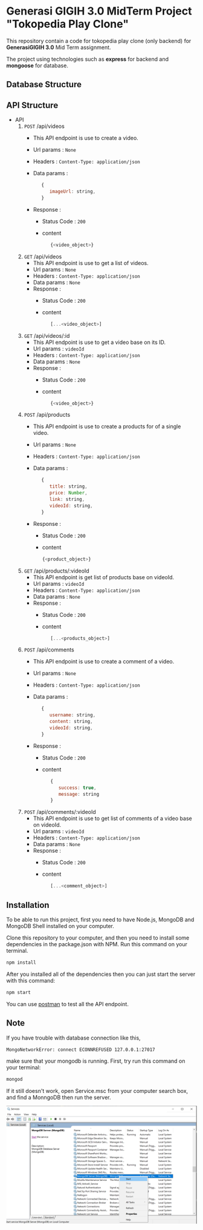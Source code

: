 # Generasi GIGIH 3.0 MidTerm Project "Tokopedia Play Clone"

This repository contain a code for tokopedia play clone (only backend) for **GenerasiGIGIH 3.0** Mid Term assignment.

The project using technologies such as **express** for backend and **mongoose** for database.


## Database Structure

## API Structure

* API
   1. `POST` /api/videos
       - This API endpoint is use to create a video. 
       - Url params : `None`
       - Headers : `Content-Type: application/json`
       - Data params : 

            ```javascript
               {
                  imageUrl: string,
               }
            ```            
       - Response : 
            - Status Code : `200`       
            - content 

               ```javascript
                  {<video_object>}
               ```            
   2. `GET` /api/videos
         - This API endpoint is use to get a list of videos. 
         - Url params : `None`
         - Headers : `Content-Type: application/json`
         - Data params : `None`    
         - Response : 
            - Status Code : `200`       
            - content 

               ```javascript
                  [...<video_object>]
               ```      
   3. `GET` /api/videos/:id
         - This API endpoint is use to get a video base on its ID. 
         - Url params : `videoId`
         - Headers : `Content-Type: application/json`
         - Data params : `None`   
         - Response : 
            - Status Code : `200`       
            - content 

               ```javascript
                  {<video_object>}
               ```    
   4. `POST` /api/products
         - This API endpoint is use to create a products for of a single video. 
         - Url params : `None`
         - Headers : `Content-Type: application/json`
         - Data params : 

            ```javascript
               {
                  title: string,
                  price: Number,
                  link: string,
                  videoId: string,
               }
            ```    
         - Response : 
            - Status Code : `200`       
            - content 

               ```javascript
               {<product_object>}
               ```    
   5. `GET` /api/products/:videoId
         - This API endpoint is get list of products base on videoId. 
         - Url params : `videoId`
         - Headers : `Content-Type: application/json`
         - Data params : `None`     
         - Response : 
            - Status Code : `200`       
            - content 

               ```javascript
                  [...<products_object>]
               ```    
   6. `POST` /api/comments
         - This API endpoint is use to create a comment of a video. 
         - Url params : `None`
         - Headers : `Content-Type: application/json`
         - Data params : 

            ```javascript
               {
                  username: string,
                  content: string,
                  videoId: string,
               }
            ```    
         - Response : 
            - Status Code : `200`       
            - content 

               ```javascript
                  {
                     success: true,
                     message: string
                  }
               ```    
   7. `POST` /api/comments/:videoId
         - This API endpoint is use to get list of comments of a video base on videoId. 
         - Url params : `videoId`
         - Headers : `Content-Type: application/json`
         - Data params : `None`     
         - Response : 
            - Status Code : `200`       
            - content 
            
               ```javascript
                  [...<comment_object>]
               ```    

## Installation

To be able to run this project, first you need  to have Node.js, MongoDB and MongoDB Shell installed on your computer.

Clone this repository to your computer, and then you need to install some dependencies in the package.json with NPM. Run this command on your terminal.

```bash
npm install
```

After you installed all of the dependencies then you can just start the server with this command:
```bash
npm start
````

You can use [postman](https://www.postman.com/) to test all the API endpoint.

## Note
If you have trouble with database connection like this,

```bash
MongoNetworkError: connect ECONNREFUSED 127.0.0.1:27017
```

 make sure that your mongodb is running. First, try run this command on your terminal:

```bash
mongod
```

If it still doesn't work, open Service.msc from your computer search box, and find a MonngoDB then run the server.

<img src="/assets/images/run-mongodb-server.png" width="600px" height="auto" margin="auto">